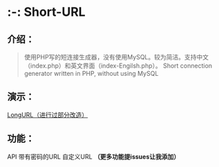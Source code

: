 # :-: **Short-URL**
## **介绍：**
> 使用PHP写的短连接生成器，没有使用MySQL。较为简洁。支持中文（index.php）和英文界面（index-Engilsh.php）。
> Short connection generator written in PHP, without using MySQL

## 演示：
[LongURL（进行过部分改造）](https://longlonglonglonglonglonglonglonglonglonglonglong.nl.eu.org/)

## 功能：
API
带有密码的URL
自定义URL
**（更多功能提issues让我添加）**

